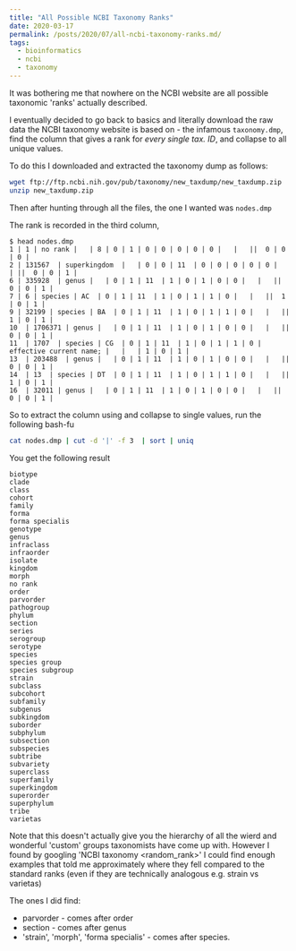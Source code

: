 ```yaml
---
title: "All Possible NCBI Taxonomy Ranks"
date: 2020-03-17
permalink: /posts/2020/07/all-ncbi-taxonomy-ranks.md/
tags:
  - bioinformatics
  - ncbi
  - taxonomy
---
```


It was bothering me that nowhere on the NCBI website are all possible taxonomic
'ranks' actually described.

I eventually decided to go back to basics and literally download the raw data
the NCBI taxonomy website is based on - the infamous `taxonomy.dmp`, find the
column that gives a rank for *every single tax. ID*, and collapse to all unique
values.

To do this I downloaded and extracted the taxonomy dump as follows:

```bash
wget ftp://ftp.ncbi.nih.gov/pub/taxonomy/new_taxdump/new_taxdump.zip
unzip new_taxdump.zip
```

Then after hunting through all the files, the one I wanted was `nodes.dmp`


The rank is recorded in the third column,

```text
$ head nodes.dmp
1 | 1 | no rank |   | 8 | 0 | 1 | 0 | 0 | 0 | 0 | 0 |   |   ||  0 | 0 | 0 |
2 | 131567  | superkingdom  |   | 0 | 0 | 11  | 0 | 0 | 0 | 0 | 0 |   | ||  0 | 0 | 1 |
6 | 335928  | genus |   | 0 | 1 | 11  | 1 | 0 | 1 | 0 | 0 |   |   ||  0 | 0 | 1 |
7 | 6 | species | AC  | 0 | 1 | 11  | 1 | 0 | 1 | 1 | 0 |   |   ||  1 | 0 | 1 |
9 | 32199 | species | BA  | 0 | 1 | 11  | 1 | 0 | 1 | 1 | 0 |   |   ||  1 | 0 | 1 |
10  | 1706371 | genus |   | 0 | 1 | 11  | 1 | 0 | 1 | 0 | 0 |   |   ||  0 | 0 | 1 |
11  | 1707  | species | CG  | 0 | 1 | 11  | 1 | 0 | 1 | 1 | 0 | effective current name; |   |   | 1 | 0 | 1 |
13  | 203488  | genus |   | 0 | 1 | 11  | 1 | 0 | 1 | 0 | 0 |   |   ||  0 | 0 | 1 |
14  | 13  | species | DT  | 0 | 1 | 11  | 1 | 0 | 1 | 1 | 0 |   |   ||  1 | 0 | 1 |
16  | 32011 | genus |   | 0 | 1 | 11  | 1 | 0 | 1 | 0 | 0 |   |   ||  0 | 0 | 1 |

```

So to extract the column using and collapse to single values, run the following
bash-fu

```bash
cat nodes.dmp | cut -d '|' -f 3  | sort | uniq
```

You get the following result

```text
biotype
clade
class
cohort
family
forma
forma specialis
genotype
genus
infraclass
infraorder
isolate
kingdom
morph
no rank
order
parvorder
pathogroup
phylum
section
series
serogroup
serotype
species
species group
species subgroup
strain
subclass
subcohort
subfamily
subgenus
subkingdom
suborder
subphylum
subsection
subspecies
subtribe
subvariety
superclass
superfamily
superkingdom
superorder
superphylum
tribe
varietas
```

Note that this doesn't actually give you the hierarchy of all the wierd and
wonderful 'custom' groups taxonomists have come up with. However I found by
googling 'NCBI taxonomy <random_rank>' I could find enough examples that told me
approximately where they fell compared to the standard ranks (even if they are
technically analogous e.g. strain vs varietas)

The ones I did find:

* parvorder - comes after order
* section - comes after genus
* 'strain', 'morph', 'forma specialis' - comes after species.
